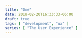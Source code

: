 ```yaml
---
title: "One"
date: 2018-02-20T16:33:33-06:00
draft: true
tags: [ "development", "ux" ]
series: [ "The User Experience" ]
---
```


